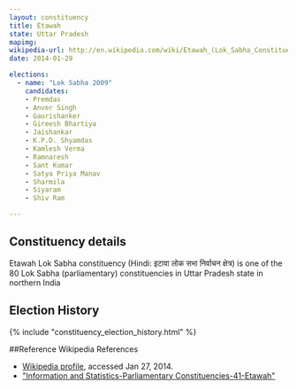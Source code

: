 ```yaml
---
layout: constituency
title: Etawah
state: Uttar Pradesh
mapimg: 
wikipedia-url: http://en.wikipedia.com/wiki/Etawah_(Lok_Sabha_Constituency)
date: 2014-01-29

elections: 
  - name: "Lok Sabha 2009"
    candidates: 
    - Premdas 
    - Anver Singh 
    - Gaurishanker 
    - Gireesh Bhartiya 
    - Jaishankar 
    - K.P.D. Shyamdas 
    - Kamlesh Verma 
    - Ramnaresh 
    - Sant Kumar 
    - Satya Priya Manav 
    - Sharmila 
    - Siyaram 
    - Shiv Ram 

---
```

## Constituency details
Etawah Lok Sabha constituency (Hindi: इटावा लोक सभा निर्वाचन क्षेत्र) is one of the 80 Lok Sabha (parliamentary) constituencies in Uttar Pradesh state in northern India




## Election History
{% include "constituency_election_history.html" %}

##Reference
Wikipedia References
- [Wikipedia profile]({{page.profile.wikipedia}}), accessed Jan 27, 2014.
- ["Information and Statistics-Parliamentary Constituencies-41-Etawah"][wiki1]

[wiki1]: http://ceouttarpradesh.nic.in/041_PC_Statistics_English.aspx
